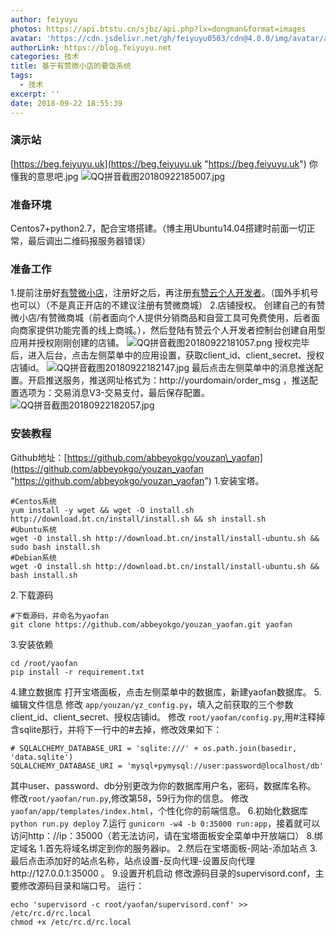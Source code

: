 ```yaml
---
author: feiyuyu
photos: https://api.btstu.cn/sjbz/api.php?lx=dongman&format=images
avatar: 'https://cdn.jsdelivr.net/gh/feiyuyu0503/cdn@4.0.0/img/avatar/avater.jpg'
authorLink: https://blog.feiyuyu.net
categories: 技术
title: 基于有赞微小店的要饭系统
tags:
  - 技术
excerpt: ''
date: 2018-09-22 18:55:39
---
```


### 演示站

[https://beg.feiyuyu.uk](https://beg.feiyuyu.uk "https://beg.feiyuyu.uk") 你懂我的意思吧.jpg ![QQ拼音截图20180922185007.jpg](https://i.loli.net/2018/09/22/5ba61e699ac09.jpg)

### 准备环境

Centos7+python2.7，配合宝塔搭建。（博主用Ubuntu14.04搭建时前面一切正常，最后调出二维码报服务器错误）

### 准备工作

1.提前注册好[有赞微小店](https://h5.youzan.com/v2/index/wxdpc "有赞微小店")，注册好之后，再注册[有赞云个人开发者](https://console.youzanyun.com/register "有赞云个人开发者")。（国外手机号也可以）（不是真正开店的不建议注册有赞微商城） 2.店铺授权。 创建自己的有赞微小店/有赞微商城（前者面向个人提供分销商品和自营工具可免费使用，后者面向商家提供功能完善的线上商城。），然后登陆有赞云个人开发者控制台创建自用型应用并授权刚刚创建的店铺。 ![QQ拼音截图20180922181057.png](https://i.loli.net/2018/09/22/5ba6162ddfcec.png) 授权完毕后，进入后台，点击左侧菜单中的应用设置，获取client\_id、client\_secret、授权店铺id。 ![QQ拼音截图20180922182147.jpg](https://i.loli.net/2018/09/22/5ba617d024532.jpg) 最后点击左侧菜单中的消息推送配置。开启推送服务，推送网址格式为：http://yourdomain/order\_msg ，推送配置选项为：交易消息V3-交易支付，最后保存配置。 ![QQ拼音截图20180922182057.jpg](https://i.loli.net/2018/09/22/5ba6189020e15.jpg)

### 安装教程

Github地址：[https://github.com/abbeyokgo/youzan\_yaofan](https://github.com/abbeyokgo/youzan_yaofan "https://github.com/abbeyokgo/youzan_yaofan") 1.安装宝塔。

    #Centos系统
    yum install -y wget && wget -O install.sh http://download.bt.cn/install/install.sh && sh install.sh
    #Ubuntu系统
    wget -O install.sh http://download.bt.cn/install/install-ubuntu.sh && sudo bash install.sh
    #Debian系统
    wget -O install.sh http://download.bt.cn/install/install-ubuntu.sh && bash install.sh
    

2.下载源码

    #下载源码，并命名为yaofan
    git clone https://github.com/abbeyokgo/youzan_yaofan.git yaofan
    

3.安装依赖

    cd /root/yaofan
    pip install -r requirement.txt
    

4.建立数据库 打开宝塔面板，点击左侧菜单中的数据库，新建yaofan数据库。 5.编辑文件信息 修改 `app/youzan/yz_config.py`，填入之前获取的三个参数client\_id、client\_secret、授权店铺id。 修改 `root/yaofan/config.py`,用#注释掉含sqlite那行，并将下一行中的#去掉，修改效果如下：

    # SQLALCHEMY_DATABASE_URI = 'sqlite:///' + os.path.join(basedir, 'data.sqlite')
    SQLALCHEMY_DATABASE_URI = 'mysql+pymysql://user:password@localhost/db'
    

其中user、password、db分别更改为你的数据库用户名，密码，数据库名称。 修改`root/yaofan/run.py`,修改第58，59行为你的信息。 修改`yaofan/app/templates/index.html`，个性化你的前端信息。 6.初始化数据库 `python run.py deploy` 7.运行 `gunicorn -w4 -b 0:35000 run:app`，接着就可以访问http：//ip：35000（若无法访问，请在宝塔面板安全菜单中开放端口） 8.绑定域名 1.首先将域名绑定到你的服务器ip。 2.然后在宝塔面板-网站-添加站点 3.最后点击添加好的站点名称，站点设置-反向代理-设置反向代理http://127.0.0.1:35000 。 9.设置开机启动 修改源码目录的supervisord.conf，主要修改源码目录和端口号。 运行：

    echo 'supervisord -c root/yaofan/supervisord.conf' >> /etc/rc.d/rc.local
    chmod +x /etc/rc.d/rc.local
